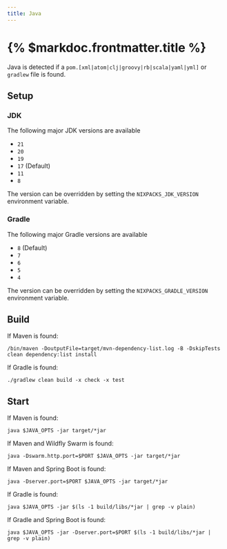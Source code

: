 ```yaml
---
title: Java
---
```


# {% $markdoc.frontmatter.title %}

Java is detected if a `pom.[xml|atom|clj|groovy|rb|scala|yaml|yml]` or `gradlew` file is found.

## Setup

### JDK

The following major JDK versions are available

- `21`
- `20`
- `19`
- `17` (Default)
- `11`
- `8`

The version can be overridden by setting the `NIXPACKS_JDK_VERSION` environment variable.

### Gradle

The following major Gradle versions are available

- `8` (Default)
- `7`
- `6`
- `5`
- `4`

The version can be overridden by setting the `NIXPACKS_GRADLE_VERSION` environment variable.

## Build

If Maven is found:

```
/bin/maven -DoutputFile=target/mvn-dependency-list.log -B -DskipTests clean dependency:list install
```

If Gradle is found:

```
./gradlew clean build -x check -x test
```

## Start

If Maven is found:

```
java $JAVA_OPTS -jar target/*jar
```

If Maven and Wildfly Swarm is found:

```
java -Dswarm.http.port=$PORT $JAVA_OPTS -jar target/*jar
```

If Maven and Spring Boot is found:

```
java -Dserver.port=$PORT $JAVA_OPTS -jar target/*jar
```

If Gradle is found:

```
java $JAVA_OPTS -jar $(ls -1 build/libs/*jar | grep -v plain)
```

If Gradle and Spring Boot is found:

```
java $JAVA_OPTS -jar -Dserver.port=$PORT $(ls -1 build/libs/*jar | grep -v plain)
```
